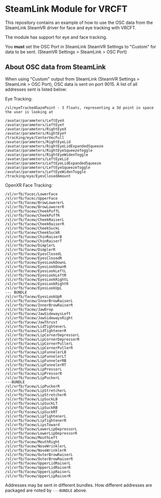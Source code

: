 # SteamLink Module for VRCFT
This repository contains an example of how to use the OSC data from the SteamLink SteamVR driver for face and eye tracking with VRCFT.

The module has support for eye and face tracking.

You **must** set the OSC Port in SteamLink SteamVR Settings to "Custom" for data to be sent. (SteamVR Settings > SteamLink > OSC Port)

## About OSC data from SteamLink

When using "Custom" output from SteamLink (SteamVR Settings > SteamLink > OSC Port), OSC data is sent on port 9015. A list of all addresses sent is listed below:

Eye Tracking:

```
/sl/eyeTrackedGazePoint - 3 floats, representing a 3d point in space the user is looking at

/avatar/parameters/LeftEyeX
/avatar/parameters/LeftEyeY
/avatar/parameters/RightEyeX
/avatar/parameters/RightEyeY
/tracking/eye/CenterVecFull
/avatar/parameters/RightEyeLid
/avatar/parameters/RightEyeLidExpandedSqueeze
/avatar/parameters/RightEyeSqueezeToggle
/avatar/parameters/RightEyeWidenToggle
/avatar/parameters/LeftEyeLid
/avatar/parameters/LeftEyeLidExpandedSqueeze
/avatar/parameters/LeftEyeSqueezeToggle
/avatar/parameters/LeftEyeWidenToggle
/tracking/eye/EyesClosedAmount
```

OpenXR Face Tracking:
```
/sl/xrfb/facec/LowerFace
/sl/xrfb/facec/UpperFace
/sl/xrfb/facew/BrowLowererL
/sl/xrfb/facew/BrowLowererR
/sl/xrfb/facew/CheekPuffL
/sl/xrfb/facew/CheekPuffR
/sl/xrfb/facew/CheekRaiserL
/sl/xrfb/facew/CheekRaiserR
/sl/xrfb/facew/CheekSuckL
/sl/xrfb/facew/CheekSuckR
/sl/xrfb/facew/ChinRaiserB
/sl/xrfb/facew/ChinRaiserT
/sl/xrfb/facew/DimplerL
/sl/xrfb/facew/DimplerR
/sl/xrfb/facew/EyesClosedL
/sl/xrfb/facew/EyesClosedR
/sl/xrfb/facew/EyesLookDownL
/sl/xrfb/facew/EyesLookDownR
/sl/xrfb/facew/EyesLookLeftL
/sl/xrfb/facew/EyesLookLeftR
/sl/xrfb/facew/EyesLookRightL
/sl/xrfb/facew/EyesLookRightR
/sl/xrfb/facew/EyesLookUpL
--- BUNDLE
/sl/xrfb/facew/EyesLookUpR
/sl/xrfb/facew/InnerBrowRaiserL
/sl/xrfb/facew/InnerBrowRaiserR
/sl/xrfb/facew/JawDrop
/sl/xrfb/facew/JawSidewaysLeft
/sl/xrfb/facew/JawSidewaysRight
/sl/xrfb/facew/JawThrust
/sl/xrfb/facew/LidTightenerL
/sl/xrfb/facew/LidTightenerR
/sl/xrfb/facew/LipCornerDepressorL
/sl/xrfb/facew/LipCornerDepressorR
/sl/xrfb/facew/LipCornerPullerL
/sl/xrfb/facew/LipCornerPullerR
/sl/xrfb/facew/LipFunnelerLB
/sl/xrfb/facew/LipFunnelerLT
/sl/xrfb/facew/LipFunnelerRB
/sl/xrfb/facew/LipFunnelerRT
/sl/xrfb/facew/LipPressorL
/sl/xrfb/facew/LipPressorR
/sl/xrfb/facew/LipPuckerL
---BUNDLE
/sl/xrfb/facew/LipPuckerR
/sl/xrfb/facew/LipStretcherL
/sl/xrfb/facew/LipStretcherR
/sl/xrfb/facew/LipSuckLB
/sl/xrfb/facew/LipSuckLT
/sl/xrfb/facew/LipSuckRB
/sl/xrfb/facew/LipSuckRT
/sl/xrfb/facew/LipTightenerL
/sl/xrfb/facew/LipTightenerR
/sl/xrfb/facew/LipsToward
/sl/xrfb/facew/LowerLipDepressorL
/sl/xrfb/facew/LowerLipDepressorR
/sl/xrfb/facew/MouthLeft
/sl/xrfb/facew/MouthRight
/sl/xrfb/facew/NoseWrinklerL
/sl/xrfb/facew/NoseWrinklerR
/sl/xrfb/facew/OuterBrowRaiserL
/sl/xrfb/facew/OuterBrowRaiserR
/sl/xrfb/facew/UpperLidRaiserL
/sl/xrfb/facew/UpperLidRaiserR
/sl/xrfb/facew/UpperLipRaiserL
/sl/xrfb/facew/UpperLipRaiserR
```

Addresses may be sent in different bundles. How different addresses are packaged are noted by `---BUNDLE` above.
